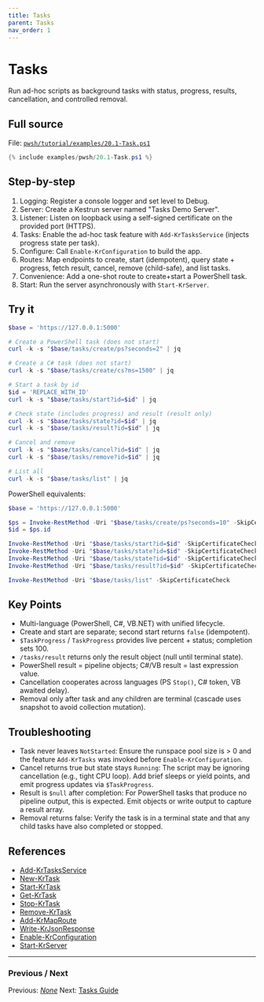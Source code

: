```yaml
---
title: Tasks
parent: Tasks
nav_order: 1
---
```


# Tasks

Run ad-hoc scripts as background tasks with status, progress, results, cancellation, and controlled removal.

## Full source

File: [`pwsh/tutorial/examples/20.1-Task.ps1`][20.1-Task.ps1]

```powershell
{% include examples/pwsh/20.1-Task.ps1 %}
```

## Step-by-step

1. Logging: Register a console logger and set level to Debug.
2. Server: Create a Kestrun server named "Tasks Demo Server".
3. Listener: Listen on loopback using a self-signed certificate on the provided port (HTTPS).
4. Tasks: Enable the ad-hoc task feature with `Add-KrTasksService` (injects progress state per task).
5. Configure: Call `Enable-KrConfiguration` to build the app.
6. Routes: Map endpoints to create, start (idempotent), query state + progress, fetch result, cancel, remove (child-safe), and list tasks.
7. Convenience: Add a one-shot route to create+start a PowerShell task.
8. Start: Run the server asynchronously with `Start-KrServer`.

## Try it

```powershell
$base = 'https://127.0.0.1:5000'

# Create a PowerShell task (does not start)
curl -k -s "$base/tasks/create/ps?seconds=2" | jq

# Create a C# task (does not start)
curl -k -s "$base/tasks/create/cs?ms=1500" | jq

# Start a task by id
$id = 'REPLACE_WITH_ID'
curl -k -s "$base/tasks/start?id=$id" | jq

# Check state (includes progress) and result (result only)
curl -k -s "$base/tasks/state?id=$id" | jq
curl -k -s "$base/tasks/result?id=$id" | jq

# Cancel and remove
curl -k -s "$base/tasks/cancel?id=$id" | jq
curl -k -s "$base/tasks/remove?id=$id" | jq

# List all
curl -k -s "$base/tasks/list" | jq
```

PowerShell equivalents:

```powershell
$base = 'https://127.0.0.1:5000'

$ps = Invoke-RestMethod -Uri "$base/tasks/create/ps?seconds=10" -SkipCertificateCheck
$id = $ps.id

Invoke-RestMethod -Uri "$base/tasks/start?id=$id" -SkipCertificateCheck
Invoke-RestMethod -Uri "$base/tasks/state?id=$id" -SkipCertificateCheck
Invoke-RestMethod -Uri "$base/tasks/state?id=$id" -SkipCertificateCheck | Format-List
Invoke-RestMethod -Uri "$base/tasks/result?id=$id" -SkipCertificateCheck   # will be $null until terminal

Invoke-RestMethod -Uri "$base/tasks/list" -SkipCertificateCheck
```

## Key Points

- Multi-language (PowerShell, C#, VB.NET) with unified lifecycle.
- Create and start are separate; second start returns `false` (idempotent).
- `$TaskProgress` / `TaskProgress` provides live percent + status; completion sets 100.
- `/tasks/result` returns only the result object (null until terminal state).
- PowerShell result = pipeline objects; C#/VB result = last expression value.
- Cancellation cooperates across languages (PS `Stop()`, C# token, VB awaited delay).
- Removal only after task and any children are terminal (cascade uses snapshot to avoid collection mutation).

## Troubleshooting

- Task never leaves `NotStarted`: Ensure the runspace pool size is > 0 and the feature `Add-KrTasks` was invoked before `Enable-KrConfiguration`.
- Cancel returns true but state stays `Running`: The script may be ignoring cancellation (e.g., tight CPU loop).
  Add brief sleeps or yield points, and emit progress updates via `$TaskProgress`.
- Result is `$null` after completion: For PowerShell tasks that produce no pipeline output, this is expected. Emit objects or write output to capture a result array.
- Removal returns false: Verify the task is in a terminal state and that any child tasks have also completed or stopped.


## References

- [Add-KrTasksService][Add-KrTasksService]
- [New-KrTask][New-KrTask]
- [Start-KrTask][Start-KrTask]
- [Get-KrTask][Get-KrTask]
- [Stop-KrTask][Stop-KrTask]
- [Remove-KrTask][Remove-KrTask]
- [Add-KrMapRoute][Add-KrMapRoute]
- [Write-KrJsonResponse][Write-KrJsonResponse]
- [Enable-KrConfiguration][Enable-KrConfiguration]
- [Start-KrServer][Start-KrServer]

---

### Previous / Next

Previous: [_None_](.)
Next: [Tasks Guide](/topics/tasks)

[20.1-Task.ps1]: /pwsh/tutorial/examples/20.1-Task.ps1
[Add-KrTasksService]: /pwsh/cmdlets/Add-KrTasksService
[New-KrTask]: /pwsh/cmdlets/New-KrTask
[Start-KrTask]: /pwsh/cmdlets/Start-KrTask
[Get-KrTask]: /pwsh/cmdlets/Get-KrTask
[Stop-KrTask]: /pwsh/cmdlets/Stop-KrTask
[Remove-KrTask]: /pwsh/cmdlets/Remove-KrTask
[Add-KrMapRoute]: /pwsh/cmdlets/Add-KrMapRoute
[Write-KrJsonResponse]: /pwsh/cmdlets/Write-KrJsonResponse
[Enable-KrConfiguration]: /pwsh/cmdlets/Enable-KrConfiguration
[Start-KrServer]: /pwsh/cmdlets/Start-KrServer
